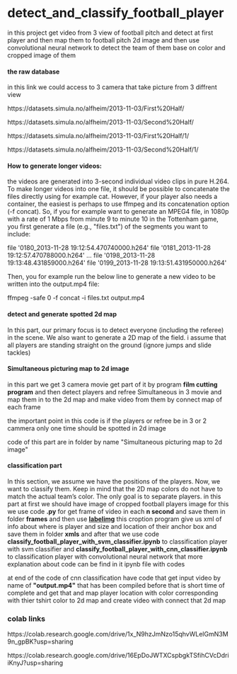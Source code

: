 # detect_and_classify_football_player
<p>in this project get video from 3 view of football pitch and detect at first player and then map them to football pitch 2d image and then use convolutional neural network to detect the team of them base on color and cropped image of them <p>
<h4><b>the raw database</b></h4>
<p> in this link we could access to 3 camera that take picture from 3 diffrent view</p>
<p>https://datasets.simula.no/alfheim/2013-11-03/First%20Half/</p>
<p>https://datasets.simula.no/alfheim/2013-11-03/Second%20Half/</p>
<p>https://datasets.simula.no/alfheim/2013-11-03/First%20Half/1/</p>
<p>https://datasets.simula.no/alfheim/2013-11-03/Second%20Half/1/</p>

<h4><b>How to generate longer videos:</b></h4>
<p>the videos are generated into 3-second individual video clips in pure H.264. To make longer videos into one file, it should be possible to concatenate the files directly using for example cat. However, if your player also needs a container, the easiest is perhaps to use ffmpeg and its concatenation option (-f concat). So, if you for example want to generate an MPEG4 file, in 1080p with a rate of 1 Mbps from minute 9 to minute 10 in the Tottenham game, you first generate a file (e.g., "files.txt") of the segments you want to include:

file '0180_2013-11-28 19:12:54.470740000.h264'
file '0181_2013-11-28 19:12:57.470788000.h264'
...
file '0198_2013-11-28 19:13:48.431859000.h264'
file '0199_2013-11-28 19:13:51.431950000.h264'   

Then, you for example run the below line to generate a new video to be written into the output.mp4 file:

ffmpeg -safe 0 -f concat -i files.txt output.mp4</p>

<h4><b>detect and generate spotted 2d map</b></h4>
<p>In this part, our primary focus is to detect everyone (including the referee) in the
scene. We also want to generate a 2D map of the field.
i assume that all players are standing straight on the ground (ignore jumps and slide tackles)</p>

<h4><b>Simultaneous picturing map to 2d image</b></h4>
<p>in this part we get 3 camera movie get part of it by program <b>film cutting program</b> and then detect players and refree Simultaneous in 3 movie and map them in to the 2d map and make video from them by connect map of each frame </p>
<p>the important point in this code is if the players or refree be in 3 or 2 cammera only one time should be spotted in 2d image</p>
<p>code of this part are in folder by name "Simultaneous picturing map to 2d image"
  
<h4><b>classification part</b></h4>
<p>In this section, we assume we have the positions of the players. Now, we want to classify them. Keep in mind that the 2D map colors do not have to match the actual team’s color. The only goal is to separate players.
in this part at first we should have image of cropped football players image for this we use code <b>.py</b> for get frame of video in each <b>n second</b> and save them in folder <b>frames</b> and then use <b><a href="https://github.com/tzutalin/labelImg">labelimg</a></b> this croption program give us xml of info about where is player and size and location of their anchor box and save them in folder <b>xmls</b> and after that we use code <b>classify_football_player_with_svm_classifier.ipynb</b> to classification player with svm classifier and <b>classify_football_player_with_cnn_classifier.ipynb</b> to classification player with convolutional neural network that more explanation about code can be find in it ipynb file with codes</p>
<p>at end of the code of cnn classification have code that get input video by name of <b>"output.mp4"</b> that has been compiled before that is short time of complete and get that and map player location with color corresponding with thier tshirt color to 2d map and create video with connect that 2d map</p>
<h3>colab links</h3>
<p>https://colab.research.google.com/drive/1x_N9hzJmNzo15qhvWLelGmN3M9n_gpBK?usp=sharing</p>
<p>https://colab.research.google.com/drive/16EpDoJWTXCspbgkTSfihCVcDdriiKnyJ?usp=sharing</p>
